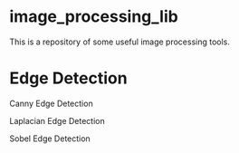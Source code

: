 # image_processing_lib

This is a repository of some useful image processing tools.

# Edge Detection
Canny Edge Detection

Laplacian Edge Detection

Sobel Edge Detection

